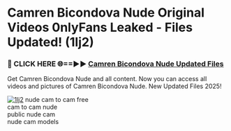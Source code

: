 # Camren Bicondova Nude Original Videos 0nlyFans Leaked - Files Updated! (1lj2)

<h3>🔴 CLICK HERE 🌐==►► <a href="https://tinyurl.com/yc6ubb5a" rel="nofollow">Camren Bicondova Nude Updated Files</a></h3>

Get Camren Bicondova Nude and all content. Now you can access all videos and pictures of Camren Bicondova Nude. New Updated Files 2025!

[![1lj2](https://i.imgur.com/7eu0CRL.gif)](https://tinyurl.com/yc6ubb5a)
nude cam to cam free<br>
cam to cam nude<br>
public nude cam<br>
nude cam models